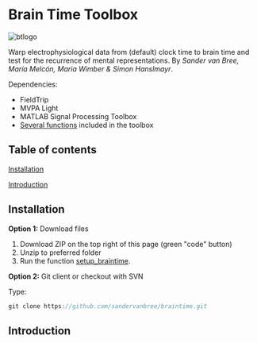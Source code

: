 # Brain Time Toolbox

![btlogo](https://i.imgur.com/cjhrUnt.png)

Warp electrophysiological data from (default) clock time to brain time and test for the recurrence of mental representations. By *Sander van Bree, María Melcón, Maria Wimber & Simon Hanslmayr*.

Dependencies:
- FieldTrip
- MVPA Light
- MATLAB Signal Processing Toolbox
- [Several functions](dependencies) included in the toolbox

## Table of contents
[Installation](#installation)

[Introduction](#introduction)

## Installation
**Option 1:** Download files

1. Download ZIP on the top right of this page (green "code" button)
2. Unzip to preferred folder
3. Run the function [setup_braintime](setup).

**Option 2:** Git client or checkout with SVN

Type:
```java
git clone https://github.com/sandervanbree/braintime.git
```

## Introduction

